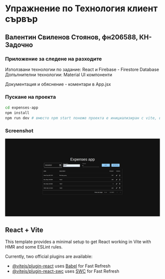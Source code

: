 # Упражнение по Технология клиент сървър

## Валентин Свиленов Стоянов, фн206588, КН-Задочно

### Приложение за следене на разходите

Използвани технологии по задание: React и Firebase - Firestore Database
Допълнителни технологии: Material UI компоненти

Документация и обяснение - коментари в App.jsx

### Пускане на проекта

```bash
cd expenses-app
npm install
npm run dev # вместо npm start понеже проекта е инициализиран с vite, вместо create-react-app
```

### Screenshot

![app screenshot](docs/expenses-app.png)

## React + Vite

This template provides a minimal setup to get React working in Vite with HMR and some ESLint rules.

Currently, two official plugins are available:

- [@vitejs/plugin-react](https://github.com/vitejs/vite-plugin-react/blob/main/packages/plugin-react/README.md) uses [Babel](https://babeljs.io/) for Fast Refresh
- [@vitejs/plugin-react-swc](https://github.com/vitejs/vite-plugin-react-swc) uses [SWC](https://swc.rs/) for Fast Refresh
